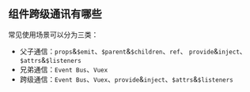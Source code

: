 ## 组件跨级通讯有哪些

常见使用场景可以分为三类：

- 父子通信：`props`&`$emit`、`$parent`&`$children`、`ref`、 `provide`&`inject`、`$attrs`&`$listeners`
- 兄弟通信：`Event Bus`、`Vuex`
- 跨级通信：`Event Bus`、`Vuex`、`provide`&`inject`、`$attrs`&`$listeners`
